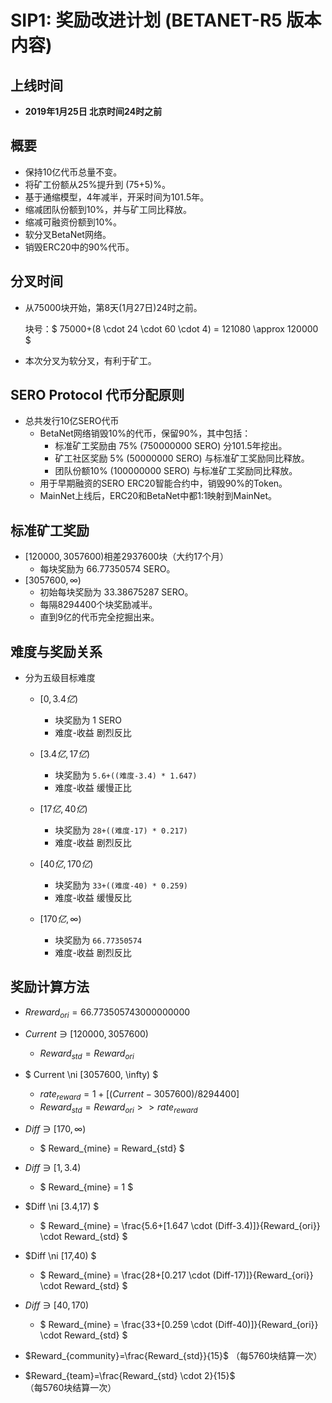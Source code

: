# SIP1: 奖励改进计划 (BETANET-R5 版本内容)



## 上线时间

* **2019年1月25日 北京时间24时之前**



## 概要

* 保持10亿代币总量不变。
* 将矿工份额从25%提升到 (75+5)%。
* 基于通缩模型，4年减半，开采时间为101.5年。
* 缩减团队份额到10%，并与矿工同比释放。
* 缩减可融资份额到10%。
* 软分叉BetaNet网络。
* 销毁ERC20中的90%代币。



## 分叉时间

* 从75000块开始，第8天(1月27日)24时之前。

  块号：$ 75000+(8 \cdot 24 \cdot 60 \cdot 4) = 121080 \approx 120000 $

* 本次分叉为软分叉，有利于矿工。



## SERO Protocol 代币分配原则

* 总共发行10亿SERO代币
  * BetaNet网络销毁10%的代币，保留90%，其中包括：
    * 标准矿工奖励由 75% (750000000 SERO) 分101.5年挖出。
    * 矿工社区奖励 5%  (50000000 SERO) 与标准矿工奖励同比释放。
    * 团队份额10% (100000000  SERO) 与标准矿工奖励同比释放。
  * 用于早期融资的SERO ERC20智能合约中，销毁90%的Token。
  * MainNet上线后，ERC20和BetaNet中都1:1映射到MainNet。



## 标准矿工奖励

* $[120000, 3057600)​$ 相差2937600块（大约17个月）
  * 每块奖励为 66.77350574 SERO。
* $[3057600,\infty)​$
  * 初始每块奖励为 33.38675287 SERO。
  * 每隔8294400个块奖励减半。
  * 直到9亿的代币完全挖掘出来。



## 难度与奖励关系

* 分为五级目标难度
  * $[0, 3.4亿)$
    * 块奖励为 1 SERO
    * 难度-收益 剧烈反比

  * $[3.4亿, 17亿)​$
    * 块奖励为 `5.6+((难度-3.4) * 1.647)`
    * 难度-收益 缓慢正比

  * $[17亿, 40亿)​$
    * 块奖励为 `28+((难度-17) * 0.217)`
    * 难度-收益 剧烈反比

  * $[40亿, 170亿)​$
    * 块奖励为 `33+((难度-40) * 0.259)`
    * 难度-收益 缓慢反比

  * $[170亿,\infty )$
    * 块奖励为 `66.77350574`
    * 难度-收益 剧烈反比



## 奖励计算方法

* $Rreward_{ori}=66.773505743000000000$



* $Current \ni  [120000, 3057600) ​$
  * $Reward_{std}=Reward_{ori}$
* $ Current \ni [3057600, \infty) $
  * $rate_{reward}=1+[ (Current-3057600)/8294400 ]$
  * $Reward_{std}=Reward _{ori} >> rate_{reward}​$



* $Diff \ni [170,\infty )​$
  * $ Reward_{mine} = Reward_{std} ​$

* $Diff \ni  [1,3.4)​$
  * $ Reward_{mine} = 1 ​$

* $Diff \ni  [3.4,17) $
  * $ Reward_{mine} = \frac{5.6+[1.647 \cdot (Diff-3.4)]}{Reward_{ori}} \cdot Reward_{std} $

* $Diff \ni  [17,40) $
  *  $ Reward_{mine} = \frac{28+[0.217 \cdot (Diff-17)]}{Reward_{ori}} \cdot Reward_{std} $

* $Diff \ni  [40,170) ​$
  * $ Reward_{mine} = \frac{33+[0.259 \cdot (Diff-40)]}{Reward_{ori}} \cdot Reward_{std} $



* $Reward_{community}=\frac{Reward_{std}}{15}​$ （每5760块结算一次）

* $Reward_{team}=\frac{Reward_{std} \cdot 2}{15}$ （每5760块结算一次）




